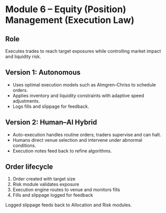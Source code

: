 # Module 6 – Equity (Position) Management (Execution Law)

## Role
Executes trades to reach target exposures while controlling market impact and liquidity risk.

## Version 1: Autonomous
- Uses optimal execution models such as Almgren–Chriss to schedule orders.
- Applies inventory and liquidity constraints with adaptive speed adjustments.
- Logs fills and slippage for feedback.

## Version 2: Human–AI Hybrid
- Auto-execution handles routine orders; traders supervise and can halt.
- Humans direct venue selection and intervene under abnormal conditions.
- Execution notes feed back to refine algorithms.

## Order lifecycle
1. Order created with target size
2. Risk module validates exposure
3. Execution engine routes to venue and monitors fills
4. Fills and slippage logged for feedback

Logged slippage feeds back to Allocation and Risk modules.
